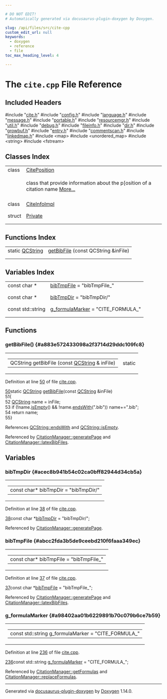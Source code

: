 ```yaml
---

# DO NOT EDIT!
# Automatically generated via docusaurus-plugin-doxygen by Doxygen.

slug: /api/files/src/cite-cpp
custom_edit_url: null
keywords:
  - doxygen
  - reference
  - file
toc_max_heading_level: 4

---
```


<div class="doxyPage">

# The `cite.cpp` File Reference



## Included Headers

<div class="doxyIncludesList">#include "<a href="/web-doxygen/docs/api/files/src/cite-h">cite.h</a>"
#include "<a href="/web-doxygen/docs/api/files/src/config-h">config.h</a>"
#include "<a href="/web-doxygen/docs/api/files/src/language-h">language.h</a>"
#include "<a href="/web-doxygen/docs/api/files/src/message-h">message.h</a>"
#include "<a href="/web-doxygen/docs/api/files/src/portable-h">portable.h</a>"
#include "<a href="/web-doxygen/docs/api/files/src/resourcemgr-h">resourcemgr.h</a>"
#include "<a href="/web-doxygen/docs/api/files/src/util-h">util.h</a>"
#include "<a href="/web-doxygen/docs/api/files/src/debug-h">debug.h</a>"
#include "<a href="/web-doxygen/docs/api/files/src/fileinfo-h">fileinfo.h</a>"
#include "<a href="/web-doxygen/docs/api/files/src/dir-h">dir.h</a>"
#include "<a href="/web-doxygen/docs/api/files/src/growbuf-h">growbuf.h</a>"
#include "<a href="/web-doxygen/docs/api/files/src/entry-h">entry.h</a>"
#include "<a href="/web-doxygen/docs/api/files/src/commentscan-h">commentscan.h</a>"
#include "<a href="/web-doxygen/docs/api/files/src/linkedmap-h">linkedmap.h</a>"
#include &lt;map&gt;
#include &lt;unordered_map&gt;
#include &lt;string&gt;
#include &lt;fstream&gt;
</div>

## Classes Index

<table class="doxyMembersIndex">

<tr class="doxyMemberIndexItem">
<td class="doxyMemberIndexItemType" align="left" valign="top">class</td>
<td class="doxyMemberIndexItemName" align="left" valign="top"><a href="/web-doxygen/docs/api/classes/citeposition">CitePosition</a></td>
</tr>
<tr class="doxyMemberIndexDescription">
<td class="doxyMemberIndexDescriptionLeft"></td>
<td class="doxyMemberIndexDescriptionRight">
<p>class that provide information about the p[osition of a citation name <a href="/web-doxygen/docs/api/classes/citeposition/#details">More...</a></p>
</td>
</tr>
<tr class="doxyMemberIndexSeparator">
<td class="doxyMemberIndexSeparator" colspan="2"></td>
</tr>

<tr class="doxyMemberIndexItem">
<td class="doxyMemberIndexItemType" align="left" valign="top">class</td>
<td class="doxyMemberIndexItemName" align="left" valign="top"><a href="/web-doxygen/docs/api/classes/citeinfoimpl">CiteInfoImpl</a></td>
</tr>
<tr class="doxyMemberIndexDescription">
<td class="doxyMemberIndexDescriptionLeft"></td>
<td class="doxyMemberIndexDescriptionRight">
</td>
</tr>
<tr class="doxyMemberIndexSeparator">
<td class="doxyMemberIndexSeparator" colspan="2"></td>
</tr>

<tr class="doxyMemberIndexItem">
<td class="doxyMemberIndexItemType" align="left" valign="top">struct</td>
<td class="doxyMemberIndexItemName" align="left" valign="top"><a href="/web-doxygen/docs/api/structs/citationmanager/private">Private</a></td>
</tr>
<tr class="doxyMemberIndexDescription">
<td class="doxyMemberIndexDescriptionLeft"></td>
<td class="doxyMemberIndexDescriptionRight">
</td>
</tr>
<tr class="doxyMemberIndexSeparator">
<td class="doxyMemberIndexSeparator" colspan="2"></td>
</tr>

</table>

## Functions Index

<table class="doxyMembersIndex">

<tr class="doxyMemberIndexItem">
<td class="doxyMemberIndexItemType" align="left" valign="top">static <a href="/web-doxygen/docs/api/classes/qcstring">QCString</a></td>
<td class="doxyMemberIndexItemName" align="left" valign="top"><a href="#a883e572433098a2f3714d29ddc109fc8">getBibFile</a> (const QCString &amp;inFile)</td>
</tr>
<tr class="doxyMemberIndexDescription">
<td class="doxyMemberIndexDescriptionLeft"></td>
<td class="doxyMemberIndexDescriptionRight">
</td>
</tr>
<tr class="doxyMemberIndexSeparator">
<td class="doxyMemberIndexSeparator" colspan="2"></td>
</tr>

</table>

## Variables Index

<table class="doxyMembersIndex">

<tr class="doxyMemberIndexItem">
<td class="doxyMemberIndexItemType" align="left" valign="top">const char *</td>
<td class="doxyMemberIndexItemName" align="left" valign="top"><a href="#abcc2fda3b5de9ceebd210f6faaa349ec">bibTmpFile</a> = "bibTmpFile&#95;"</td>
</tr>
<tr class="doxyMemberIndexDescription">
<td class="doxyMemberIndexDescriptionLeft"></td>
<td class="doxyMemberIndexDescriptionRight">
</td>
</tr>
<tr class="doxyMemberIndexSeparator">
<td class="doxyMemberIndexSeparator" colspan="2"></td>
</tr>

<tr class="doxyMemberIndexItem">
<td class="doxyMemberIndexItemType" align="left" valign="top">const char *</td>
<td class="doxyMemberIndexItemName" align="left" valign="top"><a href="#acec8b941b54c02ca0bff82944d34cb5a">bibTmpDir</a> = "bibTmpDir/"</td>
</tr>
<tr class="doxyMemberIndexDescription">
<td class="doxyMemberIndexDescriptionLeft"></td>
<td class="doxyMemberIndexDescriptionRight">
</td>
</tr>
<tr class="doxyMemberIndexSeparator">
<td class="doxyMemberIndexSeparator" colspan="2"></td>
</tr>

<tr class="doxyMemberIndexItem">
<td class="doxyMemberIndexItemType" align="left" valign="top">const std::string</td>
<td class="doxyMemberIndexItemName" align="left" valign="top"><a href="#a98402aa01b6229891b70c079b6ce7b59">g_formulaMarker</a> = "CITE&#95;FORMULA&#95;"</td>
</tr>
<tr class="doxyMemberIndexDescription">
<td class="doxyMemberIndexDescriptionLeft"></td>
<td class="doxyMemberIndexDescriptionRight">
</td>
</tr>
<tr class="doxyMemberIndexSeparator">
<td class="doxyMemberIndexSeparator" colspan="2"></td>
</tr>

</table>


<div class="doxySectionDef">

## Functions

### getBibFile() {#a883e572433098a2f3714d29ddc109fc8}

<div class="doxyMemberItem">
<div class="doxyMemberProto">
<table class="doxyMemberLabels">
<tr class="doxyMemberLabels">
<td class="doxyMemberLabelsLeft">
<table class="doxyMemberName">
<tr>
<td class="doxyMemberName">QCString getBibFile (const <a href="/web-doxygen/docs/api/classes/qcstring">QCString</a> &amp; inFile)</td>
</tr>
</table>
</td>
<td class="doxyMemberLabelsRight">
<span class="doxyMemberLabels">
<span class="doxyMemberLabel static">static</span>
</span>
</td>
</tr>
</table>
</div>
<div class="doxyMemberDoc">


<p>Definition at line <a href="#l00050">50</a> of file <a href="/web-doxygen/docs/api/files/src/cite-cpp">cite.cpp</a>.</p>

<div class="doxyProgramListing">

<div class="doxyCodeLine"><span class="doxyLineNumber"><a href="#a883e572433098a2f3714d29ddc109fc8">50</a></span><span class="doxyLineContent"><span class="doxyHighlightKeyword">static</span><span class="doxyHighlight"> <a href="/web-doxygen/docs/api/classes/qcstring">QCString</a> <a href="#a883e572433098a2f3714d29ddc109fc8">getBibFile</a>(</span><span class="doxyHighlightKeyword">const</span><span class="doxyHighlight"> <a href="/web-doxygen/docs/api/classes/qcstring">QCString</a> &amp;inFile)</span></span></div>
<div class="doxyCodeLine"><span class="doxyLineNumber">51</span><span class="doxyLineContent"><span class="doxyHighlight">{</span></span></div>
<div class="doxyCodeLine"><span class="doxyLineNumber">52</span><span class="doxyLineContent"><span class="doxyHighlight">  <a href="/web-doxygen/docs/api/classes/qcstring">QCString</a> name = inFile;</span></span></div>
<div class="doxyCodeLine"><span class="doxyLineNumber">53</span><span class="doxyLineContent"><span class="doxyHighlight">  </span><span class="doxyHighlightKeywordFlow">if</span><span class="doxyHighlight"> (!name.<a href="/web-doxygen/docs/api/classes/qcstring/#a621c4090d69ad7d05ef8e5234376c3d8">isEmpty</a>() &amp;&amp; !name.<a href="/web-doxygen/docs/api/classes/qcstring/#a419394d9b5a9a18d4465ce4017f646d0">endsWith</a>(</span><span class="doxyHighlightStringLiteral">".bib"</span><span class="doxyHighlight">)) name+=</span><span class="doxyHighlightStringLiteral">".bib"</span><span class="doxyHighlight">;</span></span></div>
<div class="doxyCodeLine"><span class="doxyLineNumber">54</span><span class="doxyLineContent"><span class="doxyHighlight">  </span><span class="doxyHighlightKeywordFlow">return</span><span class="doxyHighlight"> name;</span></span></div>
<div class="doxyCodeLine"><span class="doxyLineNumber">55</span><span class="doxyLineContent"><span class="doxyHighlight">}</span></span></div>

</div>


References <a href="/web-doxygen/docs/api/classes/qcstring/#a419394d9b5a9a18d4465ce4017f646d0">QCString::endsWith</a> and <a href="/web-doxygen/docs/api/classes/qcstring/#a621c4090d69ad7d05ef8e5234376c3d8">QCString::isEmpty</a>.

Referenced by <a href="/web-doxygen/docs/api/classes/citationmanager/#aeea4b3347215e1eb97b639c96a1dcadd">CitationManager::generatePage</a> and <a href="/web-doxygen/docs/api/classes/citationmanager/#a37a4055f986c73a8de48cd5d19bdd2dc">CitationManager::latexBibFiles</a>.
</div>
</div>

</div>

<div class="doxySectionDef">

## Variables

### bibTmpDir {#acec8b941b54c02ca0bff82944d34cb5a}

<div class="doxyMemberItem">
<div class="doxyMemberProto">
<table class="doxyMemberLabels">
<tr class="doxyMemberLabels">
<td class="doxyMemberLabelsLeft">
<table class="doxyMemberName">
<tr>
<td class="doxyMemberName">const char* bibTmpDir = "bibTmpDir/"</td>
</tr>
</table>
</td>
</tr>
</table>
</div>
<div class="doxyMemberDoc">


<p>Definition at line <a href="#l00038">38</a> of file <a href="/web-doxygen/docs/api/files/src/cite-cpp">cite.cpp</a>.</p>

<div class="doxyProgramListing">

<div class="doxyCodeLine"><span class="doxyLineNumber"><a href="#acec8b941b54c02ca0bff82944d34cb5a">38</a></span><span class="doxyLineContent"><span class="doxyHighlightKeyword">const</span><span class="doxyHighlight"> </span><span class="doxyHighlightKeywordType">char</span><span class="doxyHighlight"> *<a href="#acec8b941b54c02ca0bff82944d34cb5a">bibTmpDir</a>  = </span><span class="doxyHighlightStringLiteral">"bibTmpDir/"</span><span class="doxyHighlight">;</span></span></div>

</div>


Referenced by <a href="/web-doxygen/docs/api/classes/citationmanager/#aeea4b3347215e1eb97b639c96a1dcadd">CitationManager::generatePage</a>.
</div>
</div>

### bibTmpFile {#abcc2fda3b5de9ceebd210f6faaa349ec}

<div class="doxyMemberItem">
<div class="doxyMemberProto">
<table class="doxyMemberLabels">
<tr class="doxyMemberLabels">
<td class="doxyMemberLabelsLeft">
<table class="doxyMemberName">
<tr>
<td class="doxyMemberName">const char* bibTmpFile = "bibTmpFile&#95;"</td>
</tr>
</table>
</td>
</tr>
</table>
</div>
<div class="doxyMemberDoc">


<p>Definition at line <a href="#l00037">37</a> of file <a href="/web-doxygen/docs/api/files/src/cite-cpp">cite.cpp</a>.</p>

<div class="doxyProgramListing">

<div class="doxyCodeLine"><span class="doxyLineNumber"><a href="#abcc2fda3b5de9ceebd210f6faaa349ec">37</a></span><span class="doxyLineContent"><span class="doxyHighlightKeyword">const</span><span class="doxyHighlight"> </span><span class="doxyHighlightKeywordType">char</span><span class="doxyHighlight"> *<a href="#abcc2fda3b5de9ceebd210f6faaa349ec">bibTmpFile</a> = </span><span class="doxyHighlightStringLiteral">"bibTmpFile_"</span><span class="doxyHighlight">;</span></span></div>

</div>


Referenced by <a href="/web-doxygen/docs/api/classes/citationmanager/#aeea4b3347215e1eb97b639c96a1dcadd">CitationManager::generatePage</a> and <a href="/web-doxygen/docs/api/classes/citationmanager/#a37a4055f986c73a8de48cd5d19bdd2dc">CitationManager::latexBibFiles</a>.
</div>
</div>

### g&#95;formulaMarker {#a98402aa01b6229891b70c079b6ce7b59}

<div class="doxyMemberItem">
<div class="doxyMemberProto">
<table class="doxyMemberLabels">
<tr class="doxyMemberLabels">
<td class="doxyMemberLabelsLeft">
<table class="doxyMemberName">
<tr>
<td class="doxyMemberName">const std::string g_formulaMarker = "CITE&#95;FORMULA&#95;"</td>
</tr>
</table>
</td>
</tr>
</table>
</div>
<div class="doxyMemberDoc">


<p>Definition at line <a href="#l00236">236</a> of file <a href="/web-doxygen/docs/api/files/src/cite-cpp">cite.cpp</a>.</p>

<div class="doxyProgramListing">

<div class="doxyCodeLine"><span class="doxyLineNumber"><a href="#a98402aa01b6229891b70c079b6ce7b59">236</a></span><span class="doxyLineContent"><span class="doxyHighlightKeyword">const</span><span class="doxyHighlight"> std::string <a href="#a98402aa01b6229891b70c079b6ce7b59">g_formulaMarker</a> = </span><span class="doxyHighlightStringLiteral">"CITE_FORMULA_"</span><span class="doxyHighlight">;</span></span></div>

</div>


Referenced by <a href="/web-doxygen/docs/api/classes/citationmanager/#af1366ac568f1a1620961826edd2e88e7">CitationManager::getFormulas</a> and <a href="/web-doxygen/docs/api/classes/citationmanager/#a5f5bce72519f9278f849a2c4cf936393">CitationManager::replaceFormulas</a>.
</div>
</div>

</div>

<hr/>

<p class="doxyGeneratedBy">Generated via <a href="https://github.com/xpack/docusaurus-plugin-doxygen">docusaurus-plugin-doxygen</a> by <a href="https://www.doxygen.nl">Doxygen</a> 1.14.0.</p>

</div>
